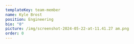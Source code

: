 ```yaml
---
templateKey: team-member
name: Kyle Brost
position: Engineering
bio: "0"
picture: /img/screenshot-2024-05-22-at-11.41.27 am.png
order: 0
---
```

